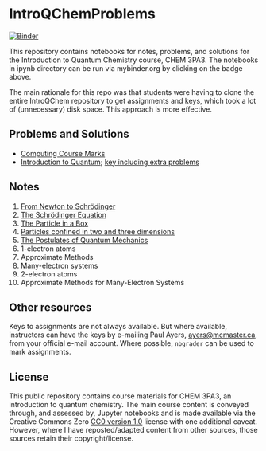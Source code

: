 # IntroQChemProblems

[![Binder](https://mybinder.org/badge_logo.svg)](https://mybinder.org/v2/gh/PaulWAyers/IntroQChemProblems/HEAD)

This repository contains notebooks for notes, problems, and solutions for the Introduction to Quantum Chemistry course, CHEM 3PA3.
The notebooks in ipynb directory can be run via mybinder.org by clicking on the badge above.

The main rationale for this repo was that students were having to clone the entire IntroQChem repository to get assignments and keys, which took a lot of (unnecessary) disk space. This approach is more effective.

## Problems and Solutions
- [Computing Course Marks](ipynb/grading.ipynb) 
- [Introduction to Quantum](ipynb/IntroQM2021.ipynb); [key including extra problems](ipynb/IntroQMkey.ipynb)

## Notes
1. [From Newton to Schrödinger](ipynb/History.ipynb)
2. [The Schr&ouml;dinger Equation](ipynb/SchrodingerEq.ipynb)
3. [The Particle in a Box](ipynb/ParticleIn1DBox.ipynb)
4. [Particles confined in two and three dimensions](ipynb/ParticleInMultiD.ipynb)
5. [The Postulates of Quantum Mechanics](ipynb/Postulates.ipynb)
6. 1-electron atoms
7. Approximate Methods
8. Many-electron systems
9. 2-electron atoms
10. Approximate Methods for Many-Electron Systems
## Other resources
Keys to assignments are not always available. But where available, instructors can have the keys by e-mailing Paul Ayers, <ayers@mcmaster.ca>, from your official e-mail account. Where possible, `nbgrader` can be used to mark assignments.


## License
This public repository contains course materials for CHEM 3PA3, an introduction to quantum chemistry. The main course content is conveyed through, and assessed by, Jupyter notebooks and is made available via the Creative Commons Zero [CC0 version 1.0](LICENSE) license with one additional caveat. However, where I have reposted/adapted content from other sources, those sources retain their copyright/license.
